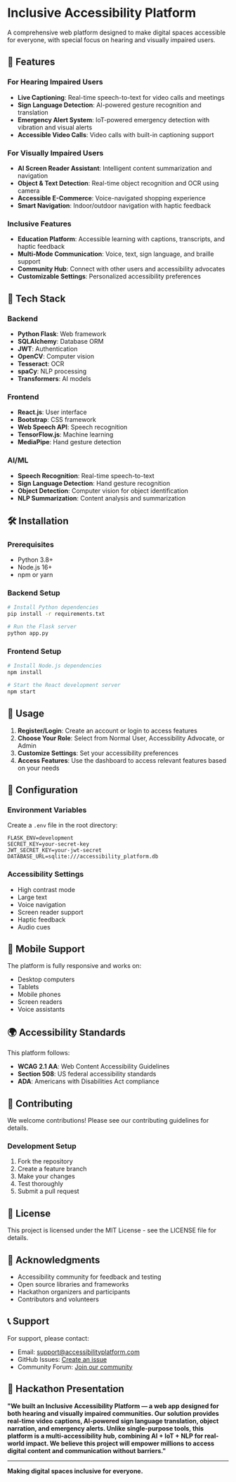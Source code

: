 # Inclusive Accessibility Platform

A comprehensive web platform designed to make digital spaces accessible for everyone, with special focus on hearing and visually impaired users.

## 🌟 Features

### For Hearing Impaired Users
- **Live Captioning**: Real-time speech-to-text for video calls and meetings
- **Sign Language Detection**: AI-powered gesture recognition and translation
- **Emergency Alert System**: IoT-powered emergency detection with vibration and visual alerts
- **Accessible Video Calls**: Video calls with built-in captioning support

### For Visually Impaired Users
- **AI Screen Reader Assistant**: Intelligent content summarization and navigation
- **Object & Text Detection**: Real-time object recognition and OCR using camera
- **Accessible E-Commerce**: Voice-navigated shopping experience
- **Smart Navigation**: Indoor/outdoor navigation with haptic feedback

### Inclusive Features
- **Education Platform**: Accessible learning with captions, transcripts, and haptic feedback
- **Multi-Mode Communication**: Voice, text, sign language, and braille support
- **Community Hub**: Connect with other users and accessibility advocates
- **Customizable Settings**: Personalized accessibility preferences

## 🚀 Tech Stack

### Backend
- **Python Flask**: Web framework
- **SQLAlchemy**: Database ORM
- **JWT**: Authentication
- **OpenCV**: Computer vision
- **Tesseract**: OCR
- **spaCy**: NLP processing
- **Transformers**: AI models

### Frontend
- **React.js**: User interface
- **Bootstrap**: CSS framework
- **Web Speech API**: Speech recognition
- **TensorFlow.js**: Machine learning
- **MediaPipe**: Hand gesture detection

### AI/ML
- **Speech Recognition**: Real-time speech-to-text
- **Sign Language Detection**: Hand gesture recognition
- **Object Detection**: Computer vision for object identification
- **NLP Summarization**: Content analysis and summarization

## 🛠️ Installation

### Prerequisites
- Python 3.8+
- Node.js 16+
- npm or yarn

### Backend Setup
```bash
# Install Python dependencies
pip install -r requirements.txt

# Run the Flask server
python app.py
```

### Frontend Setup
```bash
# Install Node.js dependencies
npm install

# Start the React development server
npm start
```

## 🎯 Usage

1. **Register/Login**: Create an account or login to access features
2. **Choose Your Role**: Select from Normal User, Accessibility Advocate, or Admin
3. **Customize Settings**: Set your accessibility preferences
4. **Access Features**: Use the dashboard to access relevant features based on your needs

## 🔧 Configuration

### Environment Variables
Create a `.env` file in the root directory:
```
FLASK_ENV=development
SECRET_KEY=your-secret-key
JWT_SECRET_KEY=your-jwt-secret
DATABASE_URL=sqlite:///accessibility_platform.db
```

### Accessibility Settings
- High contrast mode
- Large text
- Voice navigation
- Screen reader support
- Haptic feedback
- Audio cues

## 📱 Mobile Support

The platform is fully responsive and works on:
- Desktop computers
- Tablets
- Mobile phones
- Screen readers
- Voice assistants

## 🌍 Accessibility Standards

This platform follows:
- **WCAG 2.1 AA**: Web Content Accessibility Guidelines
- **Section 508**: US federal accessibility standards
- **ADA**: Americans with Disabilities Act compliance

## 🤝 Contributing

We welcome contributions! Please see our contributing guidelines for details.

### Development Setup
1. Fork the repository
2. Create a feature branch
3. Make your changes
4. Test thoroughly
5. Submit a pull request

## 📄 License

This project is licensed under the MIT License - see the LICENSE file for details.

## 🙏 Acknowledgments

- Accessibility community for feedback and testing
- Open source libraries and frameworks
- Hackathon organizers and participants
- Contributors and volunteers

## 📞 Support

For support, please contact:
- Email: support@accessibilityplatform.com
- GitHub Issues: [Create an issue](https://github.com/accessibility-platform/issues)
- Community Forum: [Join our community](https://community.accessibilityplatform.com)

## 🎉 Hackathon Presentation

**"We built an Inclusive Accessibility Platform — a web app designed for both hearing and visually impaired communities. Our solution provides real-time video captions, AI-powered sign language translation, object narration, and emergency alerts. Unlike single-purpose tools, this platform is a multi-accessibility hub, combining AI + IoT + NLP for real-world impact. We believe this project will empower millions to access digital content and communication without barriers."**

---

**Making digital spaces inclusive for everyone.**
